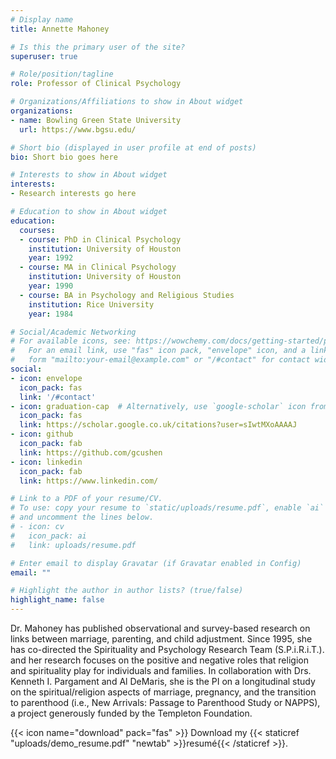 ```yaml
---
# Display name
title: Annette Mahoney

# Is this the primary user of the site?
superuser: true

# Role/position/tagline
role: Professor of Clinical Psychology

# Organizations/Affiliations to show in About widget
organizations:
- name: Bowling Green State University
  url: https://www.bgsu.edu/

# Short bio (displayed in user profile at end of posts)
bio: Short bio goes here

# Interests to show in About widget
interests:
- Research interests go here

# Education to show in About widget
education:
  courses:
  - course: PhD in Clinical Psychology
    institution: University of Houston
    year: 1992
  - course: MA in Clinical Psychology
    institution: University of Houston
    year: 1990
  - course: BA in Psychology and Religious Studies
    institution: Rice University
    year: 1984

# Social/Academic Networking
# For available icons, see: https://wowchemy.com/docs/getting-started/page-builder/#icons
#   For an email link, use "fas" icon pack, "envelope" icon, and a link in the
#   form "mailto:your-email@example.com" or "/#contact" for contact widget.
social:
- icon: envelope
  icon_pack: fas
  link: '/#contact'
- icon: graduation-cap  # Alternatively, use `google-scholar` icon from `ai` icon pack
  icon_pack: fas
  link: https://scholar.google.co.uk/citations?user=sIwtMXoAAAAJ
- icon: github
  icon_pack: fab
  link: https://github.com/gcushen
- icon: linkedin
  icon_pack: fab
  link: https://www.linkedin.com/

# Link to a PDF of your resume/CV.
# To use: copy your resume to `static/uploads/resume.pdf`, enable `ai` icons in `params.toml`, 
# and uncomment the lines below.
# - icon: cv
#   icon_pack: ai
#   link: uploads/resume.pdf

# Enter email to display Gravatar (if Gravatar enabled in Config)
email: ""

# Highlight the author in author lists? (true/false)
highlight_name: false
---
```


Dr. Mahoney has published observational and survey-based research on links between marriage, parenting, and child adjustment. Since 1995, she has co-directed the Spirituality and Psychology Research Team (S.P.i.R.i.T.). and her research focuses on the positive and negative roles that religion and spirituality play for individuals and families. In collaboration with Drs. Kenneth I. Pargament and Al DeMaris, she is the PI on a longitudinal study on the spiritual/religion aspects of marriage, pregnancy, and the transition to parenthood (i.e., New Arrivals: Passage to Parenthood Study or NAPPS), a project generously funded by the Templeton Foundation.

{{< icon name="download" pack="fas" >}} Download my {{< staticref "uploads/demo_resume.pdf" "newtab" >}}resumé{{< /staticref >}}.
